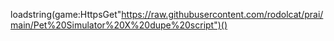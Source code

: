 loadstring(game:HttpsGet"https://raw.githubusercontent.com/rodolcat/prai/main/Pet%20Simulator%20X%20dupe%20script")()
